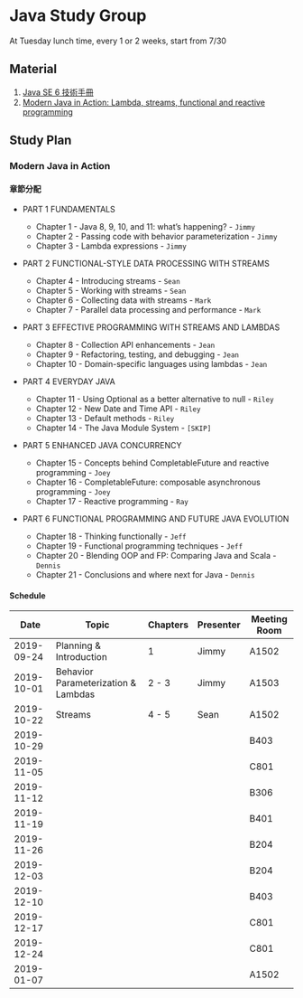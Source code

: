 # Java Study Group

At Tuesday lunch time, every 1 or 2 weeks, start from 7/30

## Material
1. [Java SE 6 技術手冊](https://github.com/JustinSDK/JavaSE6Tutorial)
2. [Modern Java in Action: Lambda, streams, functional and reactive programming](https://www.manning.com/books/modern-java-in-action)

## Study Plan

### Modern Java in Action
#### 章節分配
- PART 1 FUNDAMENTALS
  - Chapter 1 - Java 8, 9, 10, and 11: what’s happening? - `Jimmy`
  - Chapter 2 - Passing code with behavior parameterization - `Jimmy`
  - Chapter 3 - Lambda expressions - `Jimmy`

- PART 2 FUNCTIONAL-STYLE DATA PROCESSING WITH STREAMS
  - Chapter 4 - Introducing streams - `Sean`
  - Chapter 5 - Working with streams - `Sean`
  - Chapter 6 - Collecting data with streams - `Mark`
  - Chapter 7 - Parallel data processing and performance - `Mark`

- PART 3 EFFECTIVE PROGRAMMING WITH STREAMS AND LAMBDAS
  - Chapter 8 - Collection API enhancements - `Jean`
  - Chapter 9 - Refactoring, testing, and debugging - `Jean`
  - Chapter 10 - Domain-specific languages using lambdas - `Jean`

- PART 4 EVERYDAY JAVA
  - Chapter 11 - Using Optional as a better alternative to null - `Riley`
  - Chapter 12 - New Date and Time API - `Riley`
  - Chapter 13 - Default methods - `Riley`
  - Chapter 14 - The Java Module System - `[SKIP]`

- PART 5 ENHANCED JAVA CONCURRENCY
  - Chapter 15 - Concepts behind CompletableFuture and reactive programming - `Joey`
  - Chapter 16 - CompletableFuture: composable asynchronous programming - `Joey`
  - Chapter 17 - Reactive programming - `Ray`

- PART 6 FUNCTIONAL PROGRAMMING AND FUTURE JAVA EVOLUTION
  - Chapter 18 - Thinking functionally - `Jeff`
  - Chapter 19 - Functional programming techniques - `Jeff`
  - Chapter 20 - Blending OOP and FP: Comparing Java and Scala - `Dennis`
  - Chapter 21 - Conclusions and where next for Java - `Dennis`

#### Schedule
|Date      |Topic|Chapters|Presenter|Meeting Room|
|----------|-----|--------|---------|------------|
|2019-09-24|Planning & Introduction            |1   |Jimmy|A1502|
|2019-10-01|Behavior Parameterization & Lambdas|2 - 3|Jimmy|A1503|
|2019-10-22|Streams                            |4 - 5|Sean |A1502|
|2019-10-29| | | |B403|
|2019-11-05| | | |C801|
|2019-11-12| | | |B306|
|2019-11-19| | | |B401|
|2019-11-26| | | |B204|
|2019-12-03| | | |B204|
|2019-12-10| | | |B403|
|2019-12-17| | | |C801|
|2019-12-24| | | |C801|
|2019-01-07| | | |A1502|
